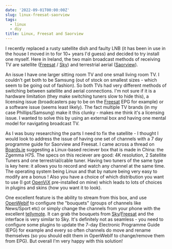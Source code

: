 ```yaml
---
date: '2022-09-01T00:00:00Z'
slug: linux-freesat-saorview
tags:
  - linux
  - diy
title: Linux, Freesat and Saorview
---
```


I recently replaced a rusty satellite dish and faulty LNB (it has been in use in
the house I moved in to for 10+ years I'd guess) and decided to try install one
myself. Here in Ireland, the two main broadcast methods of receiving TV are
satellite ([Freesat][] / [Sky][]) and terrestrial aerial ([Saorview][]).

An issue I have one larger sitting room TV and one small living room TV. I
couldn't get both to be Samsung (out of stock on smallest sizes - which seem to
be going out of fashion). So both TVs had very different methods of switching
between satellite and aerial connections. I'm not sure if it is a hardware
limitation (they make switching tuners slow to hide this), a licensing issue
(broadcasters pay to be on the [Freesat][] EPG for example) or a software issue
(seems least likely). The fact multiple TV brands (in my case Phillips/Samsung)
make it this clunky - makes me think it's a licensing issue. I wanted to solve
this by using an external box and having one mental model for navigating
broadcast TV.

As I was busy researching the parts I need to fix the satellite - I thought I
would look to address the issue of having one set of channels with a 7 day
programme guide for Saorview and Freesat. I came across a thread on
[Boards.ie][] suggesting a Linux-based reciever box that is made in China: the
Zgemma H7S. The specs on this reciever are good: 4K resolution, 2 Satellite
Tuners and one terrestrial/cable tuner. Having two tuners of the same type is
key here: it allows you to record and watch any channel at the same time. The
operating system being Linux and that by nature being very easy to modify are a
bonus ! Also you have a choice of which distribution you want to use (I got
[OpenViX][] pre-installed on mine) which leads to lots of choices in plugins and
skins (how you want it to look).

One excellent feature is the ability to stream from this box, and use
[OpenWebif][] to configure the "bouquets" (groups of channels like News/Sport
etc) or simply change the channels from your phone with the excellent
[tellymote][]. It can grab the bouquets from [Sky][]/[Freesat][] and the
interface is very similar to Sky. It's definitely not as seamless - you need to
configure some plugins to update the 7-day Electronic Programme Guide (EPG) for
example and every so often channels do move and rename themselves (so you should
edit them in OpenWebIf to change/remove them from EPG). But overall I'm very
happy with this solution!

[LNB]: https://en.wikipedia.org/wiki/Low-noise_block_downconverter
[Freesat]: https://www.freesat.co.uk/
[Sky]: https://www.sky.com/ie/
[Saorview]: https://www.saorview.ie/
[enigma2]: https://www.enigma2.net/
[boards.ie]: https://www.boards.ie
[OpenViX]: https://www.openvix.co.uk/
[OpenWebif]: https://github.com/E2OpenPlugins/e2openplugin-OpenWebif
[tellymote]: https://apps.apple.com/ie/app/telly-mote/id813137455
